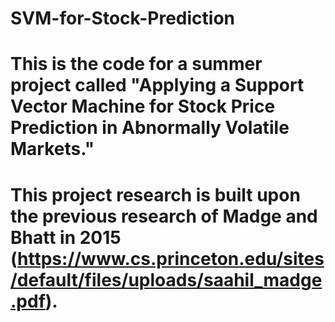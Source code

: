 # SVM-for-Stock-Prediction

# This is the code for a summer project called "Applying a Support Vector Machine for Stock Price Prediction in Abnormally Volatile Markets." 
# This project research is built upon the previous research of Madge and Bhatt in 2015 (https://www.cs.princeton.edu/sites/default/files/uploads/saahil_madge.pdf).
